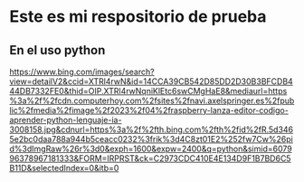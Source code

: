 # Este es mi respositorio de prueba

## En el uso python


https://www.bing.com/images/search?view=detailV2&ccid=XTRl4rwN&id=14CCA39CB542D85DD2D30B3BFCDB444DB7332FE0&thid=OIP.XTRl4rwNqniKlEtc6swCMgHaE8&mediaurl=https%3a%2f%2fcdn.computerhoy.com%2fsites%2fnavi.axelspringer.es%2fpublic%2fmedia%2fimage%2f2023%2f04%2fraspberry-lanza-editor-codigo-aprender-python-lenguaje-ia-3008158.jpg&cdnurl=https%3a%2f%2fth.bing.com%2fth%2fid%2fR.5d3465e2bc0daa788a944b5ceacc0232%3frik%3d4C8zt01E2%252fw7Cw%26pid%3dImgRaw%26r%3d0&exph=1600&expw=2400&q=python&simid=607996378967181333&FORM=IRPRST&ck=C2973CDC410E4E134D9F1B7BD6C5B11D&selectedIndex=0&itb=0
